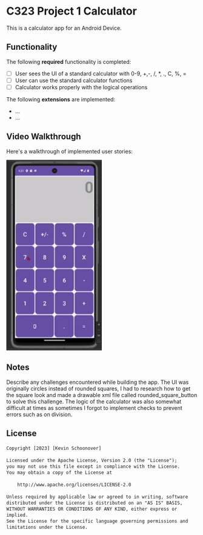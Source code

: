 # C323 Project 1 Calculator

This is a calculator app for an Android Device.

## Functionality 

The following **required** functionality is completed:

* [ ] User sees the UI of a standard calculator with 0-9, +,-, /, *, ., C, %, =
* [ ] User can use the standard calculator functions
* [ ] Calculator works properly with the logical operations

The following **extensions** are implemented:

* ...
* ...

## Video Walkthrough

Here's a walkthrough of implemented user stories:

<img src='walkthrough.gif' title='Video Walkthrough' width='50%' alt='Video Walkthrough' />


## Notes

Describe any challenges encountered while building the app.
The UI was originally circles instead of rounded squares, I had to research how to get the square look and made a drawable xml file called rounded_square_button to solve this challenge.
The logic of the calculator was also somewhat difficult at times as sometimes I forgot to implement checks to prevent errors such as on division.

## License

    Copyright [2023] [Kevin Schoonover]

    Licensed under the Apache License, Version 2.0 (the "License");
    you may not use this file except in compliance with the License.
    You may obtain a copy of the License at

        http://www.apache.org/licenses/LICENSE-2.0

    Unless required by applicable law or agreed to in writing, software
    distributed under the License is distributed on an "AS IS" BASIS,
    WITHOUT WARRANTIES OR CONDITIONS OF ANY KIND, either express or implied.
    See the License for the specific language governing permissions and
    limitations under the License.
